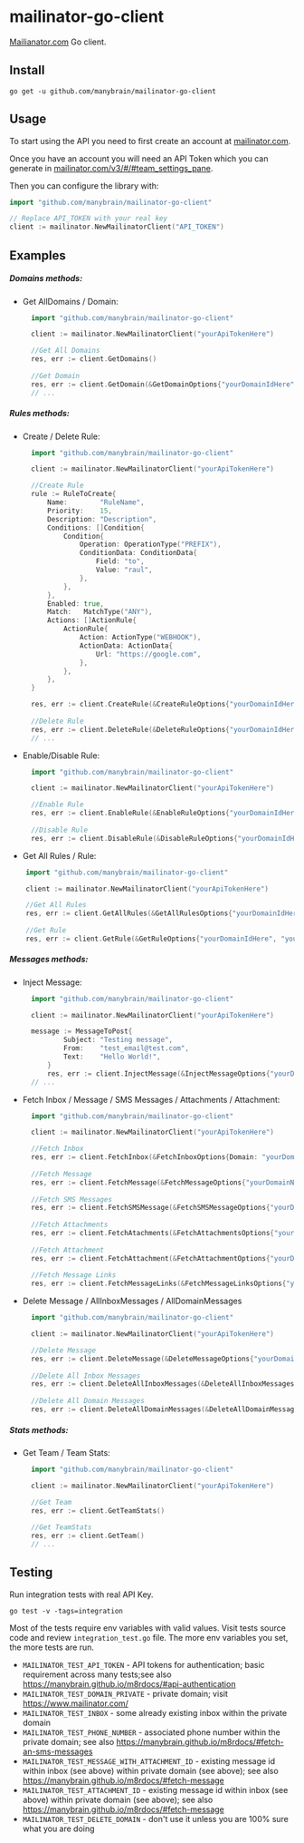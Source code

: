 # mailinator-go-client

[Mailianator.com](https://www.mailinator.com/) Go client.

## Install

```
go get -u github.com/manybrain/mailinator-go-client
```

## Usage

To start using the API you need to first create an account at [mailinator.com](https://www.mailinator.com/).

Once you have an account you will need an API Token which you can generate in [mailinator.com/v3/#/#team_settings_pane](https://www.mailinator.com/v3/#/#team_settings_pane).

Then you can configure the library with:

```go
import "github.com/manybrain/mailinator-go-client"

// Replace API_TOKEN with your real key
client := mailinator.NewMailinatorClient("API_TOKEN")
```

## Examples

##### Domains methods:

- Get AllDomains / Domain:

  ```go
    import "github.com/manybrain/mailinator-go-client"

	client := mailinator.NewMailinatorClient("yourApiTokenHere")

    //Get All Domains
	res, err := client.GetDomains()
	
	//Get Domain
	res, err := client.GetDomain(&GetDomainOptions{"yourDomainIdHere"})
    // ...
  ```

##### Rules methods:

- Create / Delete Rule:

  ```go
    import "github.com/manybrain/mailinator-go-client"

	client := mailinator.NewMailinatorClient("yourApiTokenHere")

    //Create Rule
    rule := RuleToCreate{
		Name:        "RuleName",
		Priority:    15,
		Description: "Description",
		Conditions: []Condition{
			Condition{
				Operation: OperationType("PREFIX"),
				ConditionData: ConditionData{
					Field: "to",
					Value: "raul",
				},
			},
		},
		Enabled: true,
		Match:   MatchType("ANY"),
		Actions: []ActionRule{
			ActionRule{
				Action: ActionType("WEBHOOK"),
				ActionData: ActionData{
					Url: "https://google.com",
				},
			},
		},
	}

	res, err := client.CreateRule(&CreateRuleOptions{"yourDomainIdHere", rule})
            
    //Delete Rule
    res, err := client.DeleteRule(&DeleteRuleOptions{"yourDomainIdHere", "yourRuleIdHere"})
    // ...
  ```

- Enable/Disable Rule:

  ```go
    import "github.com/manybrain/mailinator-go-client"

	client := mailinator.NewMailinatorClient("yourApiTokenHere")

    //Enable Rule
    res, err := client.EnableRule(&EnableRuleOptions{"yourDomainIdHere", "yourRuleIdHere"})
    
    //Disable Rule
    res, err := client.DisableRule(&DisableRuleOptions{"yourDomainIdHere", "yourRuleIdHere"})
  ```

- Get All Rules / Rule:

```go
    import "github.com/manybrain/mailinator-go-client"

	client := mailinator.NewMailinatorClient("yourApiTokenHere")

    //Get All Rules
    res, err := client.GetAllRules(&GetAllRulesOptions{"yourDomainIdHere"})
    
    //Get Rule
    res, err := client.GetRule(&GetRuleOptions{"yourDomainIdHere", "yourRuleIdHere"})
```

##### Messages methods:

- Inject Message:

  ```go
    import "github.com/manybrain/mailinator-go-client"

	client := mailinator.NewMailinatorClient("yourApiTokenHere")

	message := MessageToPost{
			Subject: "Testing message",
			From:    "test_email@test.com",
			Text:    "Hello World!",
		}
		res, err := client.InjectMessage(&InjectMessageOptions{"yourDomainNameHere", "yourInboxHere", message})
    // ...
  ```

- Fetch Inbox / Message / SMS Messages / Attachments / Attachment:

  ```go
    import "github.com/manybrain/mailinator-go-client"

	client := mailinator.NewMailinatorClient("yourApiTokenHere")

    //Fetch Inbox
    res, err := client.FetchInbox(&FetchInboxOptions{Domain: "yourDomainNameHere", Inbox: "yourInboxHere"})
    
    //Fetch Message
	res, err := client.FetchMessage(&FetchMessageOptions{"yourDomainNameHere", "yourInboxHere", "yourMessageIdHere"})
    
    //Fetch SMS Messages
	res, err := client.FetchSMSMessage(&FetchSMSMessageOptions{"yourDomainNameHere", "yourTeamSMSNumberHere"})
    
    //Fetch Attachments
	res, err := client.FetchAtachments(&FetchAttachmentsOptions{"yourDomainNameHere", "yourInboxHere", "yourMessageIdWithAttachmentHere"})
    
    //Fetch Attachment
	res, err := client.FetchAttachment(&FetchAttachmentOptions{"yourDomainNameHere", "yourInboxHere", "yourMessageIdWithAttachmentHere", "yourAttachmentIdHere"})
            
    //Fetch Message Links
	res, err := client.FetchMessageLinks(&FetchMessageLinksOptions{"yourDomainNameHere", "yourInboxHere", "yourMessageIdHere"})
  ```

- Delete Message / AllInboxMessages / AllDomainMessages

  ```go
    import "github.com/manybrain/mailinator-go-client"

	client := mailinator.NewMailinatorClient("yourApiTokenHere")

    //Delete Message
	res, err := client.DeleteMessage(&DeleteMessageOptions{"yourDomainNameHere", "yourInboxHere", "yourMessageIdHere"})
    
    //Delete All Inbox Messages
	res, err := client.DeleteAllInboxMessages(&DeleteAllInboxMessagesOptions{"yourDomainNameHere", "yourInboxHere"})
    
    //Delete All Domain Messages
	res, err := client.DeleteAllDomainMessages(&DeleteAllDomainMessagesOptions{"yourDomainNameHere"})
  ```
  
##### Stats methods:

- Get Team / Team Stats:

  ```go
    import "github.com/manybrain/mailinator-go-client"

	client := mailinator.NewMailinatorClient("yourApiTokenHere")

    //Get Team
	res, err := client.GetTeamStats()
	
    //Get TeamStats
    res, err := client.GetTeam()
    // ...
  ```

## Testing

Run integration tests with real API Key.

```
go test -v -tags=integration
```

Most of the tests require env variables with valid values. Visit tests source code and review `integration_test.go` file. The more env variables you set, the more tests are run.

* `MAILINATOR_TEST_API_TOKEN` - API tokens for authentication; basic requirement across many tests;see also https://manybrain.github.io/m8rdocs/#api-authentication
* `MAILINATOR_TEST_DOMAIN_PRIVATE` - private domain; visit https://www.mailinator.com/
* `MAILINATOR_TEST_INBOX` - some already existing inbox within the private domain
* `MAILINATOR_TEST_PHONE_NUMBER` - associated phone number within the private domain; see also https://manybrain.github.io/m8rdocs/#fetch-an-sms-messages
* `MAILINATOR_TEST_MESSAGE_WITH_ATTACHMENT_ID` - existing message id within inbox (see above) within private domain (see above); see also https://manybrain.github.io/m8rdocs/#fetch-message
* `MAILINATOR_TEST_ATTACHMENT_ID` - existing message id within inbox (see above) within private domain (see above); see also https://manybrain.github.io/m8rdocs/#fetch-message
* `MAILINATOR_TEST_DELETE_DOMAIN` - don't use it unless you are 100% sure what you are doing


